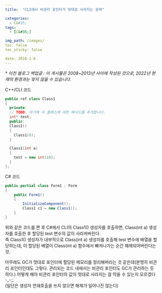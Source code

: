 ```yaml
---
title:  "CLI에서 비관리 포인터가 멋대로 사라지는 문제"

categories:
  - C&#35;
tags:
  - [C&#35;]

img_path: /images/
toc: false
toc_sticky: false

date: 2010-1-8
---
```

_* 이전 블로그 백업글 : 이 게시물은 2008~2013년 사이에 작성된 것으로, 2022년 현재의 환경과는 맞지 않을 수 있습니다._

C++/CLI 코드
```c++
public ref class Class1
{
  private:
  // TODO: 여기에 이 클래스에 대한 메서드를 추가합니다.
  int* test;
  public:
  Class1()
  {
    Class1(0);
  }

  Class1(int a)
  {
    test = new int[10];
  }
};
```
C# 코드
```csharp
public partial class Form1 : Form
{
    public Form1()
    {
        InitializeComponent();
        Class1 c1 = new Class1();
    }
}
```

위와 같은 코드를 짠 후 C#에서 CLI의 Class1() 생성자를 호출하면, Class(int a) 생성자를 호출한 후 할당된 test 변수의 값이 사라져버린다.<br>
즉 Class1() 생성자가 내부적으로 Class(int a) 생성자를 호출해 test 변수에 배열을 할당하는데, 이 할당된 배열이 Class(int a) 함수에서 빠져나가는 순간 해제되어버린다는 것.

아무래도 GC가 멋대로 포인터에 할당된 메모리를 정리해버리는 것 같은데(분명히 비관리 포인터인데도 그렇다. 관리되는 코드 내에서는 비관리 포인터도 GC가 관리하는 듯 하다.) 어떻게 해야 비관리 포인터의 값이 멋대로 사라지는 걸 막을 수 있는지 모르겠다 -_-;;<br>
(일단은 생성자 연쇄호출을 쓰지 않으면 해제가 일어나진 않는다)
